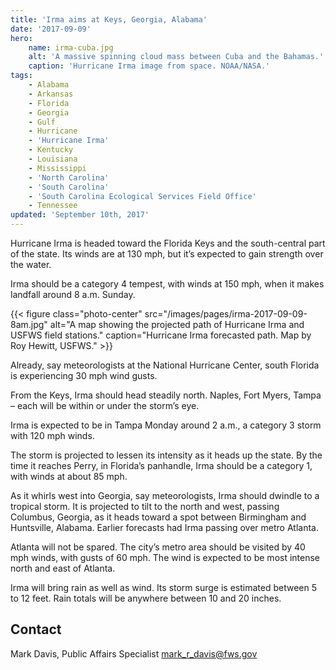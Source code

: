 ```yaml
---
title: 'Irma aims at Keys, Georgia, Alabama'
date: '2017-09-09'
hero:
    name: irma-cuba.jpg
    alt: 'A massive spinning cloud mass between Cuba and the Bahamas.'
    caption: 'Hurricane Irma image from space. NOAA/NASA.'
tags:
    - Alabama
    - Arkansas
    - Florida
    - Georgia
    - Gulf
    - Hurricane
    - 'Hurricane Irma'
    - Kentucky
    - Louisiana
    - Mississippi
    - 'North Carolina'
    - 'South Carolina'
    - 'South Carolina Ecological Services Field Office'
    - Tennessee
updated: 'September 10th, 2017'
---
```


Hurricane Irma is headed toward the Florida Keys and the south-central part of the state. Its winds are at 130 mph, but it’s expected to gain strength over the water.
 
Irma should be a category 4 tempest, with winds at 150 mph,  when it makes landfall around 8 a.m. Sunday.

{{< figure class="photo-center" src="/images/pages/irma-2017-09-09-8am.jpg" alt="A map showing the projected path of Hurricane Irma and USFWS field stations." caption="Hurricane Irma forecasted path. Map by Roy Hewitt, USFWS." >}}
 
Already, say meteorologists at the National Hurricane Center, south Florida is experiencing 30 mph wind gusts.
 
From the Keys, Irma should head steadily north. Naples, Fort Myers, Tampa – each will be within or under the storm’s eye.
 
Irma is expected to be in Tampa Monday around 2 a.m., a category 3 storm with 120 mph winds.
 
The storm is projected to lessen its intensity as it heads up the state. By the time it reaches Perry, in Florida’s panhandle, Irma should be a category 1, with winds at about 85 mph.
 
As it whirls west into Georgia, say meteorologists, Irma should dwindle to a tropical storm. It is projected to tilt to the north and west, passing Columbus, Georgia, as it heads toward a spot between Birmingham and Huntsville, Alabama. Earlier forecasts had Irma passing over metro Atlanta.
 
Atlanta will not be spared. The city’s metro area should be visited by 40 mph winds, with gusts of 60 mph. The wind is expected to be most intense north and east of Atlanta.
 
Irma will bring rain as well as wind. Its storm surge is estimated between 5 to 12 feet. Rain totals will be anywhere between 10 and 20 inches.

## Contact

Mark Davis, Public Affairs Specialist 
[mark_r_davis@fws.gov](mailto:mark_r_davis@fws.gov)
